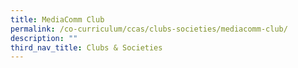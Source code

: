 ```yaml
---
title: MediaComm Club
permalink: /co-curriculum/ccas/clubs-societies/mediacomm-club/
description: ""
third_nav_title: Clubs & Societies
---
```

